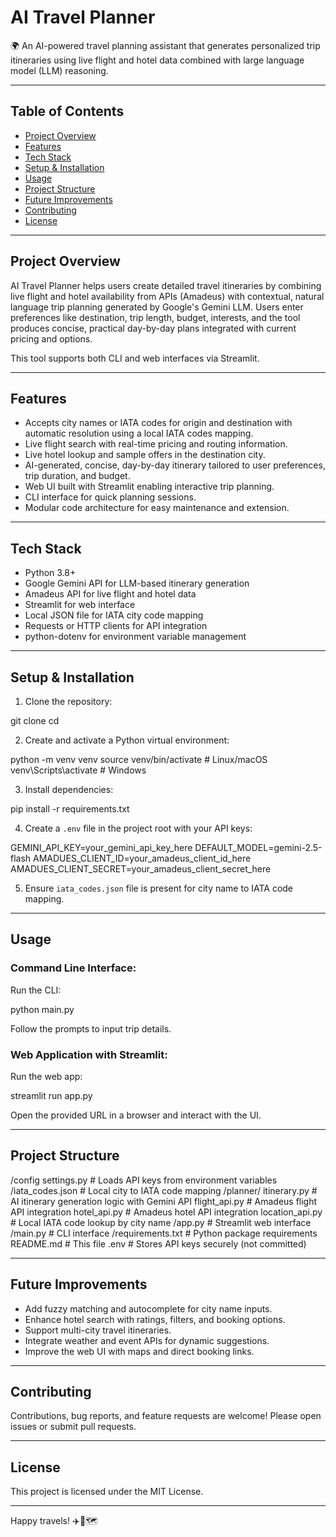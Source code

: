 # AI Travel Planner

🌍 An AI-powered travel planning assistant that generates personalized trip itineraries using live flight and hotel data combined with large language model (LLM) reasoning.

---

## Table of Contents

- [Project Overview](#project-overview)  
- [Features](#features)  
- [Tech Stack](#tech-stack)  
- [Setup & Installation](#setup--installation)  
- [Usage](#usage)  
- [Project Structure](#project-structure)  
- [Future Improvements](#future-improvements)  
- [Contributing](#contributing)  
- [License](#license)

---

## Project Overview

AI Travel Planner helps users create detailed travel itineraries by combining live flight and hotel availability from APIs (Amadeus) with contextual, natural language trip planning generated by Google's Gemini LLM. Users enter preferences like destination, trip length, budget, interests, and the tool produces concise, practical day-by-day plans integrated with current pricing and options.

This tool supports both CLI and web interfaces via Streamlit.

---

## Features

- Accepts city names or IATA codes for origin and destination with automatic resolution using a local IATA codes mapping.
- Live flight search with real-time pricing and routing information.
- Live hotel lookup and sample offers in the destination city.
- AI-generated, concise, day-by-day itinerary tailored to user preferences, trip duration, and budget.
- Web UI built with Streamlit enabling interactive trip planning.
- CLI interface for quick planning sessions.
- Modular code architecture for easy maintenance and extension.

---

## Tech Stack

- Python 3.8+
- Google Gemini API for LLM-based itinerary generation
- Amadeus API for live flight and hotel data
- Streamlit for web interface
- Local JSON file for IATA city code mapping
- Requests or HTTP clients for API integration
- python-dotenv for environment variable management

---

## Setup & Installation

1. Clone the repository:

git clone <your-repo-url>
cd <project-folder> 


2. Create and activate a Python virtual environment:

python -m venv venv
source venv/bin/activate # Linux/macOS
venv\Scripts\activate # Windows


3. Install dependencies:

pip install -r requirements.txt


4. Create a `.env` file in the project root with your API keys:

GEMINI_API_KEY=your_gemini_api_key_here
DEFAULT_MODEL=gemini-2.5-flash
AMADUES_CLIENT_ID=your_amadeus_client_id_here
AMADUES_CLIENT_SECRET=your_amadeus_client_secret_here   

5. Ensure `iata_codes.json` file is present for city name to IATA code mapping.

---

## Usage

### Command Line Interface:

Run the CLI:

python main.py


Follow the prompts to input trip details.

### Web Application with Streamlit:

Run the web app:

streamlit run app.py


Open the provided URL in a browser and interact with the UI.

---

## Project Structure

/config
settings.py # Loads API keys from environment variables
/iata_codes.json # Local city to IATA code mapping
/planner/
itinerary.py # AI itinerary generation logic with Gemini API
flight_api.py # Amadeus flight API integration
hotel_api.py # Amadeus hotel API integration
location_api.py # Local IATA code lookup by city name
/app.py # Streamlit web interface
/main.py # CLI interface
/requirements.txt # Python package requirements
README.md # This file
.env # Stores API keys securely (not committed)


---

## Future Improvements

- Add fuzzy matching and autocomplete for city name inputs.
- Enhance hotel search with ratings, filters, and booking options.
- Support multi-city travel itineraries.
- Integrate weather and event APIs for dynamic suggestions.
- Improve the web UI with maps and direct booking links.

---

## Contributing

Contributions, bug reports, and feature requests are welcome! Please open issues or submit pull requests.

---

## License

This project is licensed under the MIT License.

---

Happy travels! ✈️🏨🗺️

